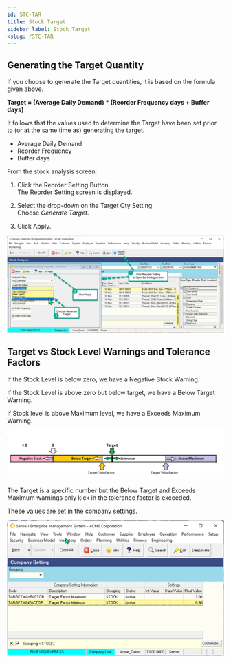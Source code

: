 ```yaml
---
id: STC-TAR
title: Stock Target
sidebar_label: Stock Target
<slug: /STC-TAR
---
```


## Generating the Target Quantity

If you choose to generate the Target quantities, it is based on the formula given above.

**Target = (Average Daily Demand) \* (Reorder Frequency days + Buffer days)**

It follows that the values used to determine the Target have been set prior to (or at the same time as) generating the target.

- Average Daily Demand
- Reorder Frequency
- Buffer days

From the stock analysis screen:

1. Click the Reorder Setting Button.   
The Reorder Setting screen is displayed.

2. Select the drop-down on the Target Qty Setting.   
Choose _Generate Target_.

3. Click Apply.

![](../static/img/docs/STC-TAR/targetgen.png) 

## Target vs Stock Level Warnings and Tolerance Factors

If the Stock Level is below zero, we have a Negative Stock Warning.

If the Stock Level is above zero but below target, we have a Below Target Warning.

If Stock level is above Maximum level, we have a Exceeds Maximum Warning.

![](../static/img/docs/STC-TAR/StockTarget.png) 

The Target is a specific number but the Below Target and Exceeds Maximum warnings only kick in the tolerance factor is exceeded.

These values are set in the company settings.

![](../static/img/docs/STC-TAR/TargetMargin.png) 

